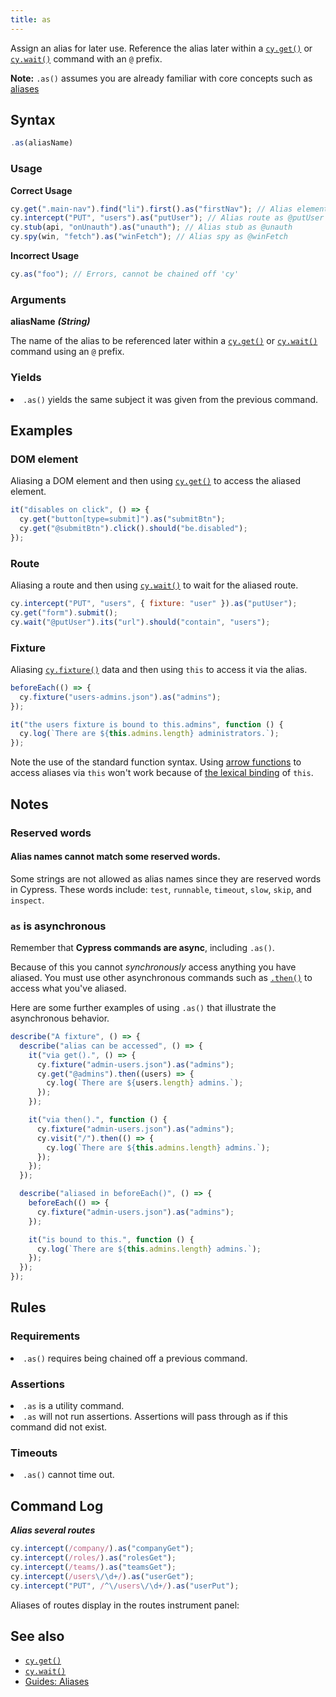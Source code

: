 ```yaml
---
title: as
---
```


Assign an alias for later use. Reference the alias later within a [`cy.get()`](/api/commands/get) or [`cy.wait()`](/api/commands/wait) command with an `@` prefix.

<Alert type="info">

**Note:** `.as()` assumes you are already familiar with core concepts such as [aliases](/guides/core-concepts/variables-and-aliases)

</Alert>

## Syntax

```javascript
.as(aliasName)
```

### Usage

**<Icon name="check-circle" color="green"></Icon> Correct Usage**

```javascript
cy.get(".main-nav").find("li").first().as("firstNav"); // Alias element as @firstNav
cy.intercept("PUT", "users").as("putUser"); // Alias route as @putUser
cy.stub(api, "onUnauth").as("unauth"); // Alias stub as @unauth
cy.spy(win, "fetch").as("winFetch"); // Alias spy as @winFetch
```

**<Icon name="exclamation-triangle" color="red"></Icon> Incorrect Usage**

```javascript
cy.as("foo"); // Errors, cannot be chained off 'cy'
```

### Arguments

**<Icon name="angle-right"></Icon> aliasName** **_(String)_**

The name of the alias to be referenced later within a [`cy.get()`](/api/commands/get) or [`cy.wait()`](/api/commands/wait) command using an `@` prefix.

### Yields [<Icon name="question-circle"/>](introduction-to-cypress#Subject-Management)

<List><li>`.as()` yields the same subject it was given from the previous command.</li></List>

## Examples

### DOM element

Aliasing a DOM element and then using [`cy.get()`](/api/commands/get) to access the aliased element.

```javascript
it("disables on click", () => {
  cy.get("button[type=submit]").as("submitBtn");
  cy.get("@submitBtn").click().should("be.disabled");
});
```

### Route

Aliasing a route and then using [`cy.wait()`](/api/commands/wait) to wait for the aliased route.

```javascript
cy.intercept("PUT", "users", { fixture: "user" }).as("putUser");
cy.get("form").submit();
cy.wait("@putUser").its("url").should("contain", "users");
```

### Fixture

Aliasing [`cy.fixture()`](/api/commands/fixture) data and then using `this` to access it via the alias.

```javascript
beforeEach(() => {
  cy.fixture("users-admins.json").as("admins");
});

it("the users fixture is bound to this.admins", function () {
  cy.log(`There are ${this.admins.length} administrators.`);
});
```

<Alert type="warning">

Note the use of the standard function syntax. Using [arrow functions](https://developer.mozilla.org/en-US/docs/Web/JavaScript/Reference/Functions/Arrow_functions) to access aliases via `this` won't work because of [the lexical binding](https://developer.mozilla.org/en-US/docs/Web/JavaScript/Reference/Functions/Arrow_functions#No_separate_this) of `this`.

</Alert>

## Notes

### Reserved words

#### Alias names cannot match some reserved words.

Some strings are not allowed as alias names since they are reserved words in Cypress. These words include: `test`, `runnable`, `timeout`, `slow`, `skip`, and `inspect`.

### `as` is asynchronous

Remember that **Cypress commands are async**, including `.as()`.

Because of this you cannot _synchronously_ access anything you have aliased. You must use other asynchronous commands such as [`.then()`](/api/commands/then) to access what you've aliased.

Here are some further examples of using `.as()` that illustrate the asynchronous behavior.

```javascript
describe("A fixture", () => {
  describe("alias can be accessed", () => {
    it("via get().", () => {
      cy.fixture("admin-users.json").as("admins");
      cy.get("@admins").then((users) => {
        cy.log(`There are ${users.length} admins.`);
      });
    });

    it("via then().", function () {
      cy.fixture("admin-users.json").as("admins");
      cy.visit("/").then(() => {
        cy.log(`There are ${this.admins.length} admins.`);
      });
    });
  });

  describe("aliased in beforeEach()", () => {
    beforeEach(() => {
      cy.fixture("admin-users.json").as("admins");
    });

    it("is bound to this.", function () {
      cy.log(`There are ${this.admins.length} admins.`);
    });
  });
});
```

## Rules

### Requirements [<Icon name="question-circle"/>](introduction-to-cypress#Chains-of-Commands)

<List><li>`.as()` requires being chained off a previous command.</li></List>

### Assertions [<Icon name="question-circle"/>](introduction-to-cypress#Assertions)

<List><li>`.as` is a utility command.</li><li>`.as` will not run assertions. Assertions will pass through as if this command did not exist.</li></List>

### Timeouts [<Icon name="question-circle"/>](introduction-to-cypress#Timeouts)

<List><li>`.as()` cannot time out.</li></List>

## Command Log

**_Alias several routes_**

```javascript
cy.intercept(/company/).as("companyGet");
cy.intercept(/roles/).as("rolesGet");
cy.intercept(/teams/).as("teamsGet");
cy.intercept(/users\/\d+/).as("userGet");
cy.intercept("PUT", /^\/users\/\d+/).as("userPut");
```

Aliases of routes display in the routes instrument panel:

<DocsImage src="/img/api/as/routes-table-in-command-log.png" alt="Command log for route" ></DocsImage>

## See also

- [`cy.get()`](/api/commands/get)
- [`cy.wait()`](/api/commands/wait)
- [Guides: Aliases](/guides/core-concepts/variables-and-aliases)
